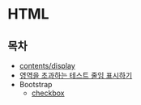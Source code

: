 # HTML

## 목차

- [contents/display](contents/display.md)
- [영역을 초과하는 테스트 줄임 표시하기](contents/multi_line_text_overflow.md)
- Bootstrap
  - [checkbox](contents/Bootstrap/bootstrap_checkbox.md)
